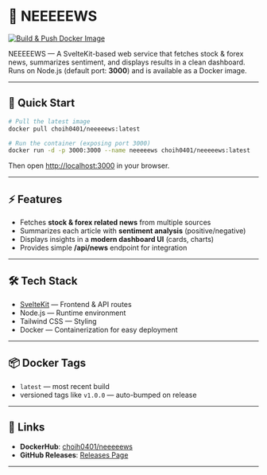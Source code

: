 # 📰 NEEEEEWS

[![Build & Push Docker Image](https://github.com/Choih0401/neeeeews/actions/workflows/deploy-image.yml/badge.svg)](https://github.com/Choih0401/neeeeews/actions/workflows/deploy-image.yml)

NEEEEEWS — A SvelteKit-based web service that fetches stock & forex news, summarizes sentiment, and displays results in a clean dashboard.  
Runs on Node.js (default port: **3000**) and is available as a Docker image.

---

## 🚀 Quick Start

```bash
# Pull the latest image
docker pull choih0401/neeeeews:latest

# Run the container (exposing port 3000)
docker run -d -p 3000:3000 --name neeeeews choih0401/neeeeews:latest
```

Then open [http://localhost:3000](http://localhost:3000) in your browser.

---

## ⚡ Features

- Fetches **stock & forex related news** from multiple sources  
- Summarizes each article with **sentiment analysis** (positive/negative)  
- Displays insights in a **modern dashboard UI** (cards, charts)  
- Provides simple **/api/news** endpoint for integration  

---

## 🛠️ Tech Stack

- [SvelteKit](https://kit.svelte.dev/) — Frontend & API routes  
- Node.js — Runtime environment  
- Tailwind CSS — Styling  
- Docker — Containerization for easy deployment  

---

## 📦 Docker Tags

- `latest` — most recent build  
- versioned tags like `v1.0.0` — auto-bumped on release  

---

## 🔗 Links

- **DockerHub**: [choih0401/neeeeews](https://hub.docker.com/r/choih0401/neeeeews)  
- **GitHub Releases**: [Releases Page](https://github.com/Choih0401/NEEEEEWS/releases)  

---
